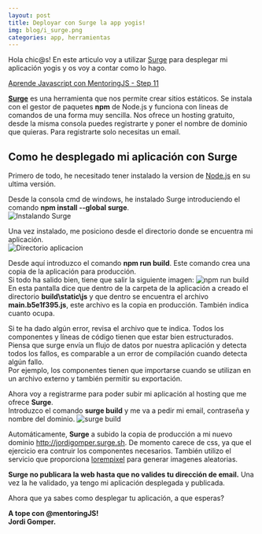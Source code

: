 ```yaml
---
layout: post
title: Deployar con Surge la app yogis!
img: blog/i_surge.png
categories: app, herramientas
---
```


Hola chic@s! En este articulo voy a utilizar [Surge](http://surge.sh/) para desplegar mi aplicación yogis y os voy a contar como lo hago.  

[Aprende Javascript con MentoringJS - Step 11](http://mentoringjs.com/)

[**Surge**](http://surge.sh/) es una herramienta que nos permite crear sitios estáticos. Se instala con el gestor de paquetes **npm** de Node.js y funciona con lineas de comandos de una forma muy sencilla. Nos ofrece un hosting gratuito, desde la misma consola puedes registrarte y poner el nombre de dominio que quieras. Para registrarte solo necesitas un email.  

## Como he desplegado mi aplicación con Surge
Primero de todo, he necesitado tener instalado la version de [Node.js](https://nodejs.org/en/) en su ultima versión.  

Desde la consola cmd de windows, he instalado Surge introduciendo el comando **npm install --global surge**.  
![Instalando Surge](https://jordigomper.github.io/myblog/img/a_surge/instalar.PNG "Instalando Surge")  

Una vez instalado, me posiciono desde el directorio donde se encuentra mi aplicación.  
![Directorio aplicacion](https://jordigomper.github.io/myblog/img/a_surge/directorio.PNG "Directorio aplicacion")  

Desde aquí introduzco el comando **npm run build**. Este comando crea una copia de la aplicación para producción.  
Si todo ha salido bien, tiene que salir la siguiente imagen:
![npm run build](https://jordigomper.github.io/myblog/img/a_surge/build.PNG "npm run build")
En esta pantalla dice que dentro de la carpeta de la aplicación a creado el directorio **build\static\js** y que dentro se encuentra el archivo **main.b5e1f395.js**, este archivo es la copia en producción. También indica cuanto ocupa.  

Si te ha dado algún error, revisa el archivo que te indica. Todos los componentes y líneas de código tienen que estar bien estructurados. Piensa que surge envía un flujo de datos por nuestra aplicación y detecta todos los fallos, es comparable a un error de compilación cuando detecta algún fallo.  
Por ejemplo, los componentes tienen que importarse cuando se utilizan en un archivo externo y también permitir su exportación.  

Ahora voy a registrarme para poder subir mi aplicación al hosting que me ofrece **Surge**.  
Introduzco el comando **surge build** y me va a pedir mi email, contraseña y  nombre del dominio.
![surge build](https://jordigomper.github.io/myblog/img/a_surge/subir.PNG "surge build")  

Automáticamente, **Surge** a subido la copia de producción a mi nuevo dominio http://jordigomper.surge.sh. De momento carece de css, ya que el ejercicio era contruir los componentes necesarios. También utilizo el servicio que proporciona [lorempixel](http://lorempixel.com) para generar imagenes aleatorias.  

**Surge no publicara la web hasta que no valides tu dirección de email.** Una vez la he validado, ya tengo mi aplicación desplegada y publicada.   

Ahora que ya sabes como desplegar tu aplicación, a que esperas?  

**A tope con @mentoringJS!  
Jordi Gomper.**